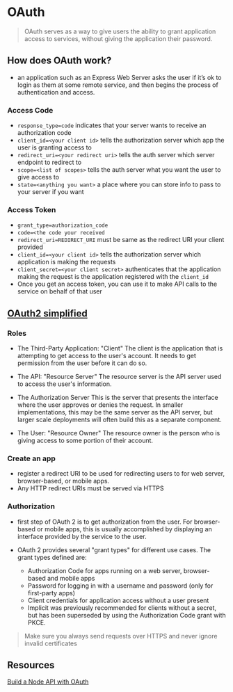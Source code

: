 # OAuth

> OAuth serves as a way to give users the ability to grant application access to services, without giving the application their password.

## How does OAuth work?

- an application such as an Express Web Server asks the user if it’s ok to login as them at some remote service, and then begins the process of authentication and access.

### Access Code

- `response_type=code` indicates that your server wants to receive an authorization code
- `client_id=<your client id>` tells the authorization server which app the user is granting access to
- `redirect_uri=<your redirect uri>` tells the auth server which server endpoint to redirect to
- `scope=<list of scopes>` tells the auth server what you want the user to give access to
- `state=<anything you want>` a place where you can store info to pass to your server if you want

### Access Token

- `grant_type=authorization_code`
- `code=<the code your received`
- `redirect_uri=REDIRECT_URI` must be same as the redirect URI your client provided
- `client_id=<your client id>` tells the authorization server which application is making the requests
- `client_secret=<your client secret>` authenticates that the application making the request is the application registered with the `client_id`
- Once you get an access token, you can use it to make API calls to the service on behalf of that user

## [OAuth2 simplified](https://aaronparecki.com/oauth-2-simplified/)

### Roles

- The Third-Party Application: "Client"
The client is the application that is attempting to get access to the user's account. It needs to get permission from the user before it can do so.

- The API: "Resource Server"
The resource server is the API server used to access the user's information.

- The Authorization Server
This is the server that presents the interface where the user approves or denies the request. In smaller implementations, this may be the same server as the API server, but larger scale deployments will often build this as a separate component.

- The User: "Resource Owner"
The resource owner is the person who is giving access to some portion of their account.

### Create an app
- register a redirect URI to be used for redirecting users to for web server, browser-based, or mobile apps.
- Any HTTP redirect URIs must be served via HTTPS


### Authorization

- first step of OAuth 2 is to get authorization from the user. For browser-based or mobile apps, this is usually accomplished by displaying an interface provided by the service to the user.

- OAuth 2 provides several "grant types" for different use cases. The grant types defined are:

  - Authorization Code for apps running on a web server, browser-based and mobile apps
  - Password for logging in with a username and password (only for first-party apps)
  - Client credentials for application access without a user present
  - Implicit was previously recommended for clients without a secret, but has been superseded by using the Authorization Code grant with PKCE.

> Make sure you always send requests over HTTPS and never ignore invalid certificates


## Resources

[Build a Node API with OAuth](https://developer.okta.com/blog/2018/08/21/build-secure-rest-api-with-node)